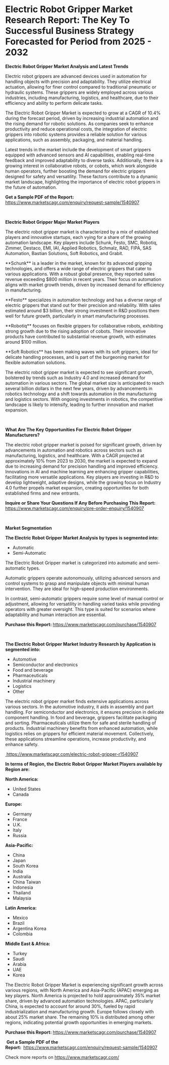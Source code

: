 <p><h1>Electric Robot Gripper Market Research Report: The Key To Successful Business Strategy Forecasted for Period from 2025 - 2032</h1></p><p><strong>Electric Robot Gripper Market Analysis and Latest Trends</strong></p>
<p><p>Electric robot grippers are advanced devices used in automation for handling objects with precision and adaptability. They utilize electrical actuation, allowing for finer control compared to traditional pneumatic or hydraulic systems. These grippers are widely employed across various industries, including manufacturing, logistics, and healthcare, due to their efficiency and ability to perform delicate tasks.</p><p>The Electric Robot Gripper Market is expected to grow at a CAGR of 10.4% during the forecast period, driven by increasing industrial automation and the rising demand for robotic solutions. As companies seek to enhance productivity and reduce operational costs, the integration of electric grippers into robotic systems provides a reliable solution for various applications, such as assembly, packaging, and material handling.</p><p>Latest trends in the market include the development of smart grippers equipped with advanced sensors and AI capabilities, enabling real-time feedback and improved adaptability to diverse tasks. Additionally, there is a growing interest in collaborative robots, or cobots, which work alongside human operators, further boosting the demand for electric grippers designed for safety and versatility. These factors contribute to a dynamic market landscape, highlighting the importance of electric robot grippers in the future of automation.</p></p>
<p><strong>Get a Sample PDF of the Report:&nbsp;</strong> <a href="https://www.marketscagr.com/enquiry/request-sample/1540907?utm_campaign=2390&utm_medium=2&utm_source=Github&utm_content=ia&utm_term=20022025&utm_id=electric-robot-gripper">https://www.marketscagr.com/enquiry/request-sample/1540907</a></p>
<p>&nbsp;</p>
<p><strong>Electric Robot Gripper Major Market Players</strong></p>
<p><p>The electric robot gripper market is characterized by a mix of established players and innovative startups, each vying for a share of the growing automation landscape. Key players include Schunk, Festo, SMC, Robotiq, Zimmer, Destaco, EMI, IAI, Applied Robotics, Schmalz, RAD, FIPA, SAS Automation, Bastian Solutions, Soft Robotics, and Grabit.</p><p>**Schunk** is a leader in the market, known for its advanced gripping technologies, and offers a wide range of electric grippers that cater to various applications. With a robust global presence, they reported sales revenue exceeding $800 million in recent years. Their focus on automation aligns with market growth trends, driven by increased demand for efficiency in manufacturing.</p><p>**Festo** specializes in automation technology and has a diverse range of electric grippers that stand out for their precision and reliability. With sales estimated around $3 billion, their strong investment in R&D positions them well for future growth, particularly in smart manufacturing processes.</p><p>**Robotiq** focuses on flexible grippers for collaborative robots, exhibiting strong growth due to the rising adoption of cobots. Their innovative products have contributed to substantial revenue growth, with estimates around $100 million. </p><p>**Soft Robotics** has been making waves with its soft grippers, ideal for delicate handling processes, and is part of the burgeoning market for flexible automation solutions.</p><p>The electric robot gripper market is expected to see significant growth, bolstered by trends such as Industry 4.0 and increased demand for automation in various sectors. The global market size is anticipated to reach several billion dollars in the next few years, driven by advancements in robotics technology and a shift towards automation in the manufacturing and logistics sectors. With ongoing investments in robotics, the competitive landscape is likely to intensify, leading to further innovation and market expansion.</p></p>
<p>&nbsp;</p>
<p><strong>What Are The Key Opportunities For Electric Robot Gripper Manufacturers?</strong></p>
<p><p>The electric robot gripper market is poised for significant growth, driven by advancements in automation and robotics across sectors such as manufacturing, logistics, and healthcare. With a CAGR projected at approximately 10% from 2023 to 2030, the market is expected to expand due to increasing demand for precision handling and improved efficiency. Innovations in AI and machine learning are enhancing gripper capabilities, facilitating more versatile applications. Key players are investing in R&D to develop lightweight, adaptive designs, while the growing focus on Industry 4.0 further propels market expansion, creating opportunities for both established firms and new entrants.</p></p>
<p><strong>Inquire or Share Your Questions If Any Before Purchasing This Report:</strong> <a href="https://www.marketscagr.com/enquiry/pre-order-enquiry/1540907?utm_campaign=2390&utm_medium=2&utm_source=Github&utm_content=ia&utm_term=20022025&utm_id=electric-robot-gripper">https://www.marketscagr.com/enquiry/pre-order-enquiry/1540907</a></p>
<p>&nbsp;</p>
<p><strong>Market Segmentation</strong></p>
<p><strong>The Electric Robot Gripper Market Analysis by types is segmented into:</strong></p>
<p><ul><li>Automatic</li><li>Semi-Automatic</li></ul></p>
<p><p>The Electric Robot Gripper market is categorized into automatic and semi-automatic types. </p><p>Automatic grippers operate autonomously, utilizing advanced sensors and control systems to grasp and manipulate objects with minimal human intervention. They are ideal for high-speed production environments. </p><p>In contrast, semi-automatic grippers require some level of manual control or adjustment, allowing for versatility in handling varied tasks while providing operators with greater oversight. This type is suited for scenarios where adaptability and human interaction are essential.</p></p>
<p><strong>Purchase this Report:&nbsp;</strong><a href="https://www.marketscagr.com/purchase/1540907?utm_campaign=2390&utm_medium=2&utm_source=Github&utm_content=ia&utm_term=20022025&utm_id=electric-robot-gripper">https://www.marketscagr.com/purchase/1540907</a></p>
<p>&nbsp;</p>
<p><strong>The Electric Robot Gripper Market Industry Research by Application is segmented into:</strong></p>
<p><ul><li>Automotive</li><li>Semiconductor and electronics</li><li>Food and beverage</li><li>Pharmaceuticals</li><li>Industrial machinery</li><li>Logistics</li><li>Other</li></ul></p>
<p><p>The electric robot gripper market finds extensive applications across various sectors. In the automotive industry, it aids in assembly and part handling. For semiconductor and electronics, it ensures precision in delicate component handling. In food and beverage, grippers facilitate packaging and sorting. Pharmaceuticals utilize them for safe and sterile handling of products. Industrial machinery benefits from enhanced automation, while logistics relies on grippers for efficient material movement. Collectively, these applications streamline operations, increase productivity, and enhance safety.</p></p>
<p><a href="https://www.marketscagr.com/electric-robot-gripper-r1540907?utm_campaign=2390&utm_medium=2&utm_source=Github&utm_content=ia&utm_term=20022025&utm_id=electric-robot-gripper">&nbsp;https://www.marketscagr.com/electric-robot-gripper-r1540907</a></p>
<p><strong>In terms of Region, the Electric Robot Gripper Market Players available by Region are:</strong></p>
<p>
    <p> <strong> North America: </strong>
        <ul>
            <li>United States</li>
            <li>Canada</li>
        </ul>
        </p> 
    <p> <strong> Europe: </strong>
        <ul>
            <li>Germany</li>
            <li>France</li>
            <li>U.K.</li>
            <li>Italy</li>
            <li>Russia</li>
        </ul>
        </p> 
    <p> <strong> Asia-Pacific: </strong>
        <ul>
            <li>China</li>
            <li>Japan</li>
            <li>South Korea</li>
            <li>India</li>
            <li>Australia</li>
            <li>China Taiwan</li>
            <li>Indonesia</li>
            <li>Thailand</li>
            <li>Malaysia</li>
        </ul>
        </p> 
    <p> <strong> Latin America: </strong>
        <ul>
            <li>Mexico</li>
            <li>Brazil</li>
            <li>Argentina Korea</li>
            <li>Colombia</li>
        </ul>
        </p> 
    <p> <strong> Middle East & Africa: </strong>
        <ul>
            <li>Turkey</li>
            <li>Saudi</li>
            <li>Arabia</li>
            <li>UAE</li>
            <li>Korea</li>
        </ul>
    </p>
    </p>
<p><p>The Electric Robot Gripper Market is experiencing significant growth across various regions, with North America and Asia-Pacific (APAC) emerging as key players. North America is projected to hold approximately 35% market share, driven by advanced automation technologies. APAC, particularly China, is expected to account for around 30%, fueled by rapid industrialization and manufacturing growth. Europe follows closely with about 25% market share. The remaining 10% is distributed among other regions, indicating potential growth opportunities in emerging markets.</p></p>
<p><strong>Purchase this Report: </strong><a href="https://www.marketscagr.com/purchase/1540907?utm_campaign=2390&utm_medium=2&utm_source=Github&utm_content=ia&utm_term=20022025&utm_id=electric-robot-gripper">https://www.marketscagr.com/purchase/1540907</a></p>
<p>&nbsp;<strong>Get a Sample PDF of the Report:&nbsp;&nbsp;</strong><a href="https://www.marketscagr.com/enquiry/request-sample/1540907?utm_campaign=2390&utm_medium=2&utm_source=Github&utm_content=ia&utm_term=20022025&utm_id=electric-robot-gripper">https://www.marketscagr.com/enquiry/request-sample/1540907</a></p>
<p><strong></strong></p>
<p>Check more reports on <a href="https://www.marketscagr.com/?utm_campaign=2390&utm_medium=2&utm_source=Github&utm_content=ia&utm_term=20022025&utm_id=electric-robot-gripper">https://www.marketscagr.com/</a></p>